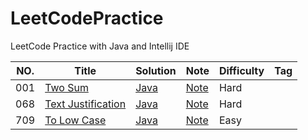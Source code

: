 # LeetCodePractice
LeetCode Practice with Java and Intellij IDE

|NO.|Title|Solution|Note|Difficulty|Tag|
|---|-----|--------|----|----------|---|
|001|[Two Sum](https://leetcode.com/problems/two-sum/)|[Java](src/Two_Sum_1.java)|[Note](Note/001.%20Two%20Sum)|Hard||
|068|[Text Justification](https://leetcode.com/problems/text-justification/)|[Java](src/Text_Justification_68.java)|[Note](Note/068.%20Text%20Justification)|Hard||
|709|[To Low Case](https://leetcode.com/problems/to-lower-case/)|[Java](src/ToLowerCase_709.java)|[Note](Note/709.%20To%20Lower%20Case)|Easy||
